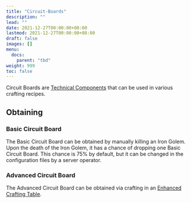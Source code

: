 ```yaml
---
title: "Circuit-Boards"
description: ""
lead: ""
date: 2021-12-27T00:00:00+08:00
lastmod: 2021-12-27T00:00:00+08:00
draft: false
images: []
menu: 
  docs:
    parent: "tbd"
weight: 999
toc: false
---
```


Circuit Boards are [Technical Components](https://github.com/Slimefun/Slimefun4/wiki/Technical-Components) that can be used in various crafting recipes.

## Obtaining

### Basic Circuit Board

The Basic Circuit Board can be obtained by manually killing an Iron Golem. Upon the death of the Iron Golem, it has a chance of dropping one Basic Circuit Board. This chance is 75% by default, but it can be changed in the configuration files by a server operator.

### Advanced Circuit Board

The Advanced Circuit Board can be obtained via crafting in an [Enhanced Crafting Table](https://github.com/Slimefun/Slimefun4/wiki/Enhanced-Crafting-Table).
